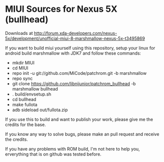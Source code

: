 # MIUI Sources for Nexus 5X (bullhead)

Downloads at http://forum.xda-developers.com/nexus-5x/development/unofficial-miui-8-marshmallow-nexus-5x-t3495869

If you want to build miui yourself using this repository, setup your linux for android build marshmallow with JDK7 and follow these commands:



- mkdir MIUI
- cd MIUI
- repo init -u git://github.com/MiCode/patchrom.git -b marshmallow
- repo sync
- git clone https://github.com/libnijunior/patchrom_bullhead -b marshmallow bullhead
- . build/envsetup.sh
- cd bullhead
- make fullota
- adb sideload out/fullota.zip



If you use this to build and want to publish your work, please give me the credits for the base.

If you know any way to solve bugs, please make an pull request and receive the credits.

If you have any problems with ROM build, I'm not here to help you, erverything that is on github was tested before.
